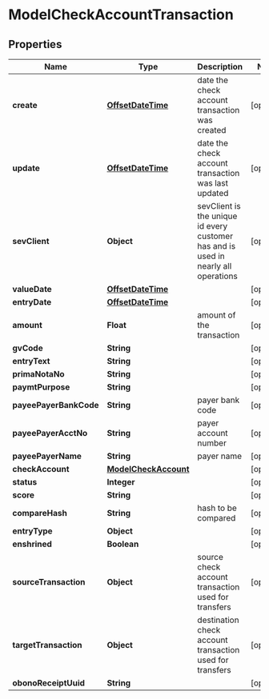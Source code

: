 # ModelCheckAccountTransaction

## Properties
Name | Type | Description | Notes
------------ | ------------- | ------------- | -------------
**create** | [**OffsetDateTime**](OffsetDateTime.md) | date the check account transaction was created |  [optional]
**update** | [**OffsetDateTime**](OffsetDateTime.md) | date the check account transaction was last updated |  [optional]
**sevClient** | **Object** | sevClient is the unique id every customer has and is used in nearly all operations |  [optional]
**valueDate** | [**OffsetDateTime**](OffsetDateTime.md) |  |  [optional]
**entryDate** | [**OffsetDateTime**](OffsetDateTime.md) |  |  [optional]
**amount** | **Float** | amount of the transaction |  [optional]
**gvCode** | **String** |  |  [optional]
**entryText** | **String** |  |  [optional]
**primaNotaNo** | **String** |  |  [optional]
**paymtPurpose** | **String** |  |  [optional]
**payeePayerBankCode** | **String** | payer bank code |  [optional]
**payeePayerAcctNo** | **String** | payer account number |  [optional]
**payeePayerName** | **String** | payer name |  [optional]
**checkAccount** | [**ModelCheckAccount**](ModelCheckAccount.md) |  |  [optional]
**status** | **Integer** |  |  [optional]
**score** | **String** |  |  [optional]
**compareHash** | **String** | hash to be compared |  [optional]
**entryType** | **Object** |  |  [optional]
**enshrined** | **Boolean** |  |  [optional]
**sourceTransaction** | **Object** | source check account transaction used for transfers |  [optional]
**targetTransaction** | **Object** | destination check account transaction used for transfers |  [optional]
**obonoReceiptUuid** | **String** |  |  [optional]

